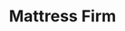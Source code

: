 ---
title: "Mattress Firm"
url: /saint-louis/mattress-firm-south-lindberg-boulevard/
shop: Betten
---